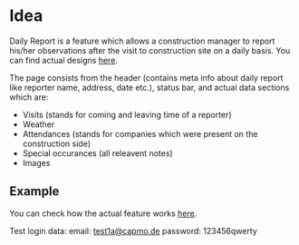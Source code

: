 # Idea
Daily Report is a feature which allows a construction manager to report his/her observations after the visit to construction site on a daily basis. 
You can find actual designs [here](https://github.com/capmo/frontend-test/tree/master/designs).

The page consists from the header (contains meta info about daily report like reporter name, address, date etc.), status bar, and actual data sections which are:
- Visits (stands for coming and leaving time of a reporter)
- Weather 
- Attendances (stands for companies which were present on the construction side)
- Special occurances (all releavent notes)
- Images

<!-- ## API
Each section receives the paginated list of data from graphql endpoint. The shape of the response is always the same only the shape of list item is different. There are also 3 more endpoints available: for adding item to the list, updating item and deleting item. 

## Save behaviour
Data is autosaved. After data is saved the text in status bar gets updated and shows the last save date and time.

## Section UX
Each section has "Add button": when pressed a new empty field should appear in UI, but no _item create event_ should be triggered (we don't want to fill database with empty values). After field has a valid input only then _create event_ should be send to the backend.
The section should display not more than 5 items at the start. If more is available then "Read more" button should be displayed. After pressed, the next 5 items are added to the list.

## Task
Outline the solution and build special occurances section. -->

## Example
You can check how the actual feature works [here](https://app.staging.capmo.de/projects/a5b60f3a-8e94-11ea-be39-b300a4e40f96/new-daily-reports/2020-11-08).

Test login data:
email: test1a@capmo.de
password: 123456qwerty

